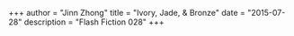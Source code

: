 +++
author = "Jinn Zhong"
title = "Ivory, Jade, & Bronze"
date = "2015-07-28"
description = "Flash Fiction 028"
+++
